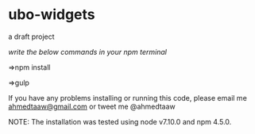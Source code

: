 # ubo-widgets
a draft project

<i>write the below commands in your npm terminal</i>

=>npm install

=>gulp

If you have any problems installing or running this code, please email me ahmedtaaw@gmail.com or tweet me @ahmedtaaw

NOTE: The installation was tested using node v7.10.0 and npm 4.5.0.

